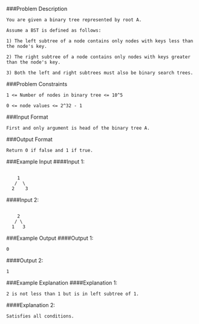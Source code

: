 ###Problem Description
```
You are given a binary tree represented by root A.

Assume a BST is defined as follows:

1) The left subtree of a node contains only nodes with keys less than the node's key.

2) The right subtree of a node contains only nodes with keys greater than the node's key.

3) Both the left and right subtrees must also be binary search trees.
```


###Problem Constraints
```
1 <= Number of nodes in binary tree <= 10^5

0 <= node values <= 2^32 - 1
```


###Input Format
```
First and only argument is head of the binary tree A.
```


###Output Format
```
Return 0 if false and 1 if true.
```



###Example Input
####Input 1:


```

    1
   /  \
  2    3

```
####Input 2:
```

    2
   / \
  1   3

```
###Example Output
####Output 1:

```
0
```
####Output 2:

```
1
```


###Example Explanation
####Explanation 1:

```
2 is not less than 1 but is in left subtree of 1.
```
####Explanation 2:

```
Satisfies all conditions.
```